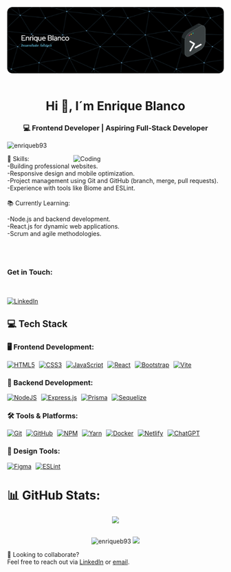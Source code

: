 <div align="center">
  <img src="./github-header-image%20(2).png" alt="MasterHead">
</div>
<br>

<h1 align="center">Hi 👋, I´m Enrique Blanco</h1>
<h3 align="center">💻 Frontend Developer | Aspiring Full-Stack Developer</h3>

<p align="left"> <img src="https://komarev.com/ghpvc/?username=enriqueb93&label=Profile%20views&color=0e75b6&style=flat" alt="enriqueb93" /> </p>
<img align="right" alt="Coding" width="350"  src="https://user-images.githubusercontent.com/74038190/216644497-1951db19-8f3d-4e44-ac08-8e9d7e0d94a7.gif">

🎯 Skills:
<br>
-Building professional websites. <br>
-Responsive design and mobile optimization.<br>
-Project management using Git and GitHub (branch, merge, pull requests).<br>
-Experience with tools like Biome and ESLint.<br> 
<br>
📚 Currently Learning:

-Node.js and backend development.<br>
-React.js for dynamic web applications.<br>
-Scrum and agile methodologies.

<br> 
<br>

<h3 align="left"> Get in Touch:</h3><br>
<p align="left">
  <a href="https://www.linkedin.com/in/enrique-jose-blanco/" target="_blank">
    <img align="center" src="https://img.shields.io/badge/Gmail-D14836?style=for-the-badge&logo=gmail&logoColor=white" alt="LinkedIn" height="30" width="40" />
  </a>
</p>


<section id="tech-stack">
  <h2>💻 Tech Stack</h2>

  <h3>🖥️ Frontend Development:</h3>
  <ul style="display: flex; flex-wrap: wrap; gap: 10px; list-style: none; padding: 0;">
    <li><a href="https://developer.mozilla.org/en-US/docs/Web/HTML" target="_blank">
      <img src="https://img.shields.io/badge/html5-%23E34F26.svg?style=for-the-badge&logo=html5&logoColor=white" alt="HTML5">
    </a></li>
    <li><a href="https://developer.mozilla.org/en-US/docs/Web/CSS" target="_blank">
      <img src="https://img.shields.io/badge/css3-%231572B6.svg?style=for-the-badge&logo=css3&logoColor=white" alt="CSS3">
    </a></li>
    <li><a href="https://developer.mozilla.org/en-US/docs/Web/JavaScript" target="_blank">
      <img src="https://img.shields.io/badge/javascript-%23323330.svg?style=for-the-badge&logo=javascript&logoColor=%23F7DF1E" alt="JavaScript">
    </a></li>
    <li><a href="https://reactjs.org/" target="_blank">
      <img src="https://img.shields.io/badge/react-%2320232a.svg?style=for-the-badge&logo=react&logoColor=%2361DAFB" alt="React">
    </a></li>
    <li><a href="https://getbootstrap.com/" target="_blank">
      <img src="https://img.shields.io/badge/bootstrap-%238511FA.svg?style=for-the-badge&logo=bootstrap&logoColor=white" alt="Bootstrap">
    </a></li>
    <li><a href="https://vitejs.dev/" target="_blank">
      <img src="https://img.shields.io/badge/vite-%23646CFF.svg?style=for-the-badge&logo=vite&logoColor=white" alt="Vite">
    </a></li>
  </ul>

  <h3>🔧 Backend Development:</h3>
  <ul style="display: flex; flex-wrap: wrap; gap: 10px; list-style: none; padding: 0;">
    <li><a href="https://nodejs.org/" target="_blank">
      <img src="https://img.shields.io/badge/node.js-6DA55F?style=for-the-badge&logo=node.js&logoColor=white" alt="NodeJS">
    </a></li>
    <li><a href="https://expressjs.com/" target="_blank">
      <img src="https://img.shields.io/badge/express.js-%23404d59.svg?style=for-the-badge&logo=express&logoColor=%2361DAFB" alt="Express.js">
    </a></li>
    <li><a href="https://www.prisma.io/" target="_blank">
      <img src="https://img.shields.io/badge/Prisma-3982CE?style=for-the-badge&logo=Prisma&logoColor=white" alt="Prisma">
    </a></li>
    <li><a href="https://sequelize.org/" target="_blank">
      <img src="https://img.shields.io/badge/Sequelize-52B0E7?style=for-the-badge&logo=Sequelize&logoColor=white" alt="Sequelize">
    </a></li>
  </ul>

  <h3>🛠️ Tools & Platforms:</h3>
  <ul style="display: flex; flex-wrap: wrap; gap: 10px; list-style: none; padding: 0;">
    <li><a href="https://git-scm.com/" target="_blank">
      <img src="https://img.shields.io/badge/git-%23F05033.svg?style=for-the-badge&logo=git&logoColor=white" alt="Git">
    </a></li>
    <li><a href="https://github.com/" target="_blank">
      <img src="https://img.shields.io/badge/github-%23121011.svg?style=for-the-badge&logo=github&logoColor=white" alt="GitHub">
    </a></li>
    <li><a href="https://www.npmjs.com/" target="_blank">
      <img src="https://img.shields.io/badge/NPM-%23CB3837.svg?style=for-the-badge&logo=npm&logoColor=white" alt="NPM">
    </a></li>
    <li><a href="https://yarnpkg.com/" target="_blank">
      <img src="https://img.shields.io/badge/yarn-%232C8EBB.svg?style=for-the-badge&logo=yarn&logoColor=white" alt="Yarn">
    </a></li>
    <li><a href="https://www.docker.com/" target="_blank">
      <img src="https://img.shields.io/badge/docker-%230db7ed.svg?style=for-the-badge&logo=docker&logoColor=white" alt="Docker">
    </a></li>
    <li><a href="https://www.netlify.com/" target="_blank">
      <img src="https://img.shields.io/badge/netlify-%23000000.svg?style=for-the-badge&logo=netlify&logoColor=#00C7B7" alt="Netlify">
    </a></li>
    <li><a href="https://openai.com/" target="_blank">
      <img src="https://img.shields.io/badge/ChatGPT-%234A154B.svg?style=for-the-badge&logo=openai&logoColor=white" alt="ChatGPT">
    </a></li>
  </ul>

  <h3>🎨 Design Tools:</h3>
  <ul style="display: flex; flex-wrap: wrap; gap: 10px; list-style: none; padding: 0;">
    <li><a href="https://www.figma.com/" target="_blank">
      <img src="https://img.shields.io/badge/figma-%23F24E1E.svg?style=for-the-badge&logo=figma&logoColor=white" alt="Figma">
    </a></li>
    <li><a href="https://eslint.org/" target="_blank">
      <img src="https://img.shields.io/badge/ESLint-4B3263?style=for-the-badge&logo=eslint&logoColor=white" alt="ESLint">
    </a></li>
  </ul>
</section>



# 📊 GitHub Stats:

<div  align="center" > 
  <img  align="center" src="https://github-readme-streak-stats.herokuapp.com/?user=EnriqueB93&theme=blue-green&hide_border=false" /> 
</div>
<br> 
<p align="center"><img  width="400"  src="https://github-readme-stats.vercel.app/api/top-langs/?username=EnriqueB93&theme=blue-green&hide_border=false&include_all_commits=false&count_private=false&layout=compact" alt="enriqueb93" />   <img width="430"   src="https://github-readme-stats.vercel.app/api?username=EnriqueB93&theme=blue-green&hide_border=false&include_all_commits=false&count_private=false" />
</p>

🤝 Looking to collaborate?  
Feel free to reach out via [LinkedIn](https://www.linkedin.com/in/enrique-jose-blanco/) or [email](mailto:enriqueb93@gmail.com).








